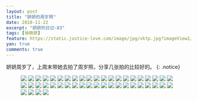 ```yaml
---
layout: post
title: "妍妍的周岁照"
date: 2018-11-22
excerpt: "妍妍的日记-83"
tags: [徐晓妍]
feature: https://static.justice-love.com/image/jpg/xktp.jpg?imageView2/1/w/1200/h/500
yan: true
comments: true
---
```

妍妍周岁了，上周末带她去拍了周岁照，分享几张拍的比较好的。
{: .notice}
<figure>
    <img src="{{ site.staticUrl }}/yanyan/image/zhousui1.JPG" />
    <img src="{{ site.staticUrl }}/yanyan/image/zhousui2.JPG" />
    <img src="{{ site.staticUrl }}/yanyan/image/zhousui3.JPG" />
    <img src="{{ site.staticUrl }}/yanyan/image/zhousui4.JPG" />
    <img src="{{ site.staticUrl }}/yanyan/image/zhousui5.JPG" />
    <img src="{{ site.staticUrl }}/yanyan/image/zhousui6.JPG" />
    <img src="{{ site.staticUrl }}/yanyan/image/zhousui7.JPG" />
    <img src="{{ site.staticUrl }}/yanyan/image/zhousui8.JPG" />
    <img src="{{ site.staticUrl }}/yanyan/image/zhousui9.JPG" />
    <img src="{{ site.staticUrl }}/yanyan/image/zhousui10.JPG" />
    <img src="{{ site.staticUrl }}/yanyan/image/zhousui11.JPG" />
    <img src="{{ site.staticUrl }}/yanyan/image/zhousui12.JPG" />
    <img src="{{ site.staticUrl }}/yanyan/image/zhousui13.JPG" />
    <img src="{{ site.staticUrl }}/yanyan/image/zhousui14.JPG" />
    <img src="{{ site.staticUrl }}/yanyan/image/zhousui15.JPG" />
    <img src="{{ site.staticUrl }}/yanyan/image/zhousui16.JPG" />
    <img src="{{ site.staticUrl }}/yanyan/image/zhousui17.JPG" />
    <img src="{{ site.staticUrl }}/yanyan/image/zhousui18.JPG" />
    <img src="{{ site.staticUrl }}/yanyan/image/zhousui19.JPG" />
    <img src="{{ site.staticUrl }}/yanyan/image/zhousui20.JPG" />
    <img src="{{ site.staticUrl }}/yanyan/image/zhousui21.JPG" />
    <img src="{{ site.staticUrl }}/yanyan/image/zhousui22.JPG" />
    <img src="{{ site.staticUrl }}/yanyan/image/zhousui23.JPG" />
    <img src="{{ site.staticUrl }}/yanyan/image/zhousui24.JPG" />
    <img src="{{ site.staticUrl }}/yanyan/image/zhousui25.JPG" />
    <img src="{{ site.staticUrl }}/yanyan/image/zhousui26.JPG" />
    <img src="{{ site.staticUrl }}/yanyan/image/zhousui27.JPG" />
    <img src="{{ site.staticUrl }}/yanyan/image/zhousui28.JPG" />
    <img src="{{ site.staticUrl }}/yanyan/image/zhousui29.JPG" />
    <img src="{{ site.staticUrl }}/yanyan/image/zhousui30.JPG" />
    <img src="{{ site.staticUrl }}/yanyan/image/zhousui31.JPG" />
    <img src="{{ site.staticUrl }}/yanyan/image/zhousui32.JPG" />
    <img src="{{ site.staticUrl }}/yanyan/image/zhousui33.JPG" />
    <img src="{{ site.staticUrl }}/yanyan/image/zhousui34.JPG" />
    <img src="{{ site.staticUrl }}/yanyan/image/zhousui35.JPG" />
    <img src="{{ site.staticUrl }}/yanyan/image/zhousui36.JPG" />
    <img src="{{ site.staticUrl }}/yanyan/image/zhousui37.JPG" />
    <img src="{{ site.staticUrl }}/yanyan/image/zhousui38.JPG" />
    <img src="{{ site.staticUrl }}/yanyan/image/zhousui39.JPG" />
    <img src="{{ site.staticUrl }}/yanyan/image/zhousui40.JPG" />
    <img src="{{ site.staticUrl }}/yanyan/image/zhousui41.JPG" />
    <img src="{{ site.staticUrl }}/yanyan/image/zhousui42.JPG" />
    <img src="{{ site.staticUrl }}/yanyan/image/zhousui43.JPG" />
    <img src="{{ site.staticUrl }}/yanyan/image/zhousui44.JPG" />
    <img src="{{ site.staticUrl }}/yanyan/image/zhousui45.JPG" />
    <img src="{{ site.staticUrl }}/yanyan/image/zhousui46.JPG" />
</figure>
